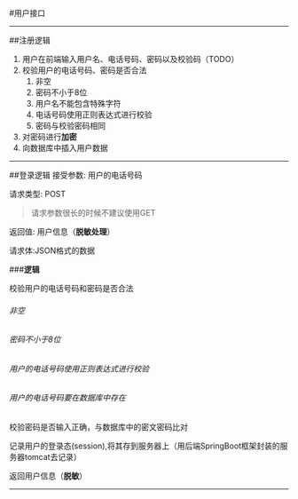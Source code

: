 #用户接口
- ---
##注册逻辑
1. 用户在前端输入用户名、电话号码、密码以及校验码（TODO）
2. 校验用户的电话号码、密码是否合法
   1. 非空
   2. 密码不小于8位
   3. 用户名不能包含特殊字符
   4. 电话号码使用正则表达式进行校验
   5. 密码与校验密码相同
3. 对密码进行**加密**
4. 向数据库中插入用户数据
- ---
##登录逻辑
接受参数: 用户的电话号码

请求类型: POST
   >请求参数很长的时候不建议使用GET

返回值: 用户信息（**脱敏处理**）

请求体:JSON格式的数据

###**逻辑**

校验用户的电话号码和密码是否合法

###### 非空

###### 密码不小于8位

###### 用户的电话号码使用正则表达式进行校验

###### 用户的电话号码要在数据库中存在

校验密码是否输入正确，与数据库中的密文密码比对

记录用户的登录态(session),将其存到服务器上（用后端SpringBoot框架封装的服务器tomcat去记录）

返回用户信息（**脱敏**）
- ---
